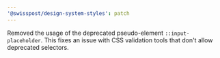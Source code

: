 ```yaml
---
'@swisspost/design-system-styles': patch
---
```


Removed the usage of the deprecated pseudo-element `::input-placeholder`. This fixes an issue with CSS validation tools that don't allow deprecated selectors.

